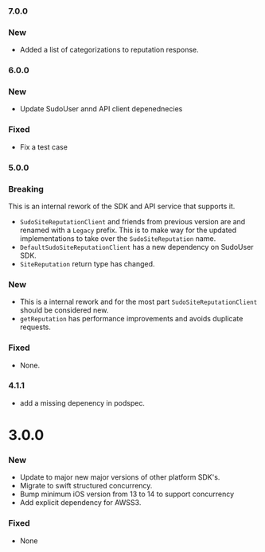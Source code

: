 ### 7.0.0

### New

- Added a list of categorizations to reputation response. 

### 6.0.0

### New

- Update SudoUser annd API client depenednecies

### Fixed

- Fix a test case

### 5.0.0

### Breaking

This is an internal rework of the SDK and API service that supports it. 
- `SudoSiteReputationClient` and friends from previous version are and renamed with a `Legacy` prefix. This is to make way for the updated implementations to take over the `SudoSiteReputation` name.
- `DefaultSudoSiteReputationClient` has a new dependency on SudoUser SDK.
- `SiteReputation` return type has changed.

### New

- This is a internal rework and for the most part `SudoSiteReputationClient` should be considered new.
- `getReputation` has performance improvements and avoids duplicate requests.

### Fixed

- None.

### 4.1.1

- add a missing depenency in podspec.

# 3.0.0

### New

- Update to major new major versions of other platform SDK's.
- Migrate to swift structured concurrency.
- Bump minimum iOS version from 13 to 14 to support concurrency
- Add explicit dependency for AWSS3.

### Fixed

- None
